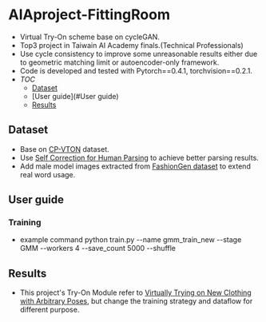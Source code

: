 # AIAproject-FittingRoom
- Virtual Try-On scheme base on cycleGAN.
- Top3 project in Taiwain AI Academy finals.(Technical Professionals)
- Use cycle consistency to improve some unreasonable results either due to geometric matching limit or autoencoder-only framework.
- Code is developed and tested with Pytorch==0.4.1, torchvision==0.2.1.
- _TOC_
   - [Dataset](#Dataset)
   - [User guide](#User guide)
   - [Results](#Results)


## Dataset
- Base on [CP-VTON](https://github.com/sergeywong/cp-vton) dataset.
- Use [Self Correction for Human Parsing](https://github.com/PeikeLi/Self-Correction-Human-Parsing) to achieve better parsing results.
- Add male model images extracted from [FashionGen dataset](https://fashion-gen.com) to extend real word usage.
## User guide
### Training
- example command
         python train.py --name gmm_train_new --stage GMM --workers 4 --save_count 5000 --shuffle
   
## Results
- This project's Try-On Module refer to [Virtually Trying on New Clothing with Arbitrary Poses](https://www.english.com.tw/modules/newbb/viewtopic.php?post_id=928), but change the training strategy and dataflow for different purpose.
### 
